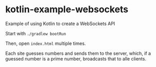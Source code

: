 # kotlin-example-websockets
Example of using Kotlin to create a WebSockets API

Start with `./gradlew bootRun`

Then, open `index.html` multiple times.

Each site guesses numbers and sends them to the server, which, if a guessed number is a prime number, broadcasts that to alle clients. 